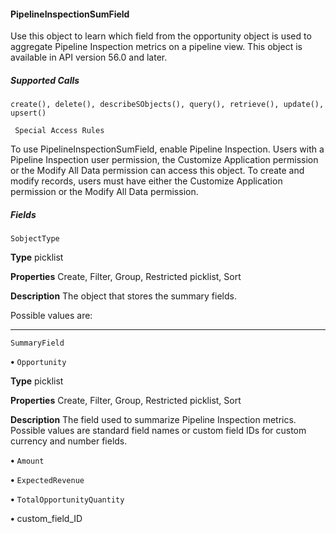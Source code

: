 #### PipelineInspectionSumField

Use this object to learn which field from the opportunity object is used to aggregate Pipeline Inspection metrics on a pipeline view. This
object is available in API version 56.0 and later.

##### Supported Calls
```
create(), delete(), describeSObjects(), query(), retrieve(), update(), upsert()

 Special Access Rules

```
To use PipelineInspectionSumField, enable Pipeline Inspection. Users with a Pipeline Inspection user permission, the Customize Application
permission or the Modify All Data permission can access this object. To create and modify records, users must have either the Customize
Application permission or the Modify All Data permission.

##### Fields

```
SobjectType

```

**Type**
picklist

**Properties**
Create, Filter, Group, Restricted picklist, Sort

**Description**
The object that stores the summary fields.

Possible values are:


-----

```
SummaryField

```


**•** `Opportunity`

**Type**
picklist

**Properties**
Create, Filter, Group, Restricted picklist, Sort

**Description**
The field used to summarize Pipeline Inspection metrics. Possible values are standard field
names or custom field IDs for custom currency and number fields.

**•** `Amount`

**•** `ExpectedRevenue`

**•** `TotalOpportunityQuantity`

**•** custom_field_ID

